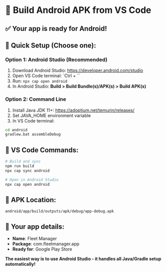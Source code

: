 # 📱 Build Android APK from VS Code

## ✅ Your app is ready for Android!

## 🔧 Quick Setup (Choose one):

### Option 1: Android Studio (Recommended)
1. Download Android Studio: https://developer.android.com/studio
2. Open VS Code terminal: `Ctrl + `` 
3. Run: `npx cap open android`
4. In Android Studio: **Build > Build Bundle(s)/APK(s) > Build APK(s)**

### Option 2: Command Line
1. Install Java JDK 11+: https://adoptium.net/temurin/releases/
2. Set JAVA_HOME environment variable
3. In VS Code terminal:
```bash
cd android
gradlew.bat assembleDebug
```

## 🚀 VS Code Commands:

```bash
# Build and sync
npm run build
npx cap sync android

# Open in Android Studio
npx cap open android
```

## 📱 APK Location:
`android/app/build/outputs/apk/debug/app-debug.apk`

## 🎯 Your app details:
- **Name**: Fleet Manager
- **Package**: com.fleetmanager.app
- **Ready for**: Google Play Store

**The easiest way is to use Android Studio - it handles all Java/Gradle setup automatically!**